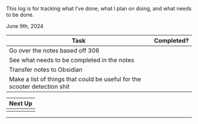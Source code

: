This log is for tracking what I've done, what I plan on doing, and what needs to be done.

June 9th, 2024

| Task                                                                      | Completed? |
| ------------------------------------------------------------------------- | ---------- |
| Go over the notes based off 306                                           |            |
| See what needs to be completed in the notes                               |            |
| Transfer notes to Obsidian                                                |            |
| Make a list of things that could be useful for the scooter detection shit |            |

| Next Up |
| ------- |
|         |
*** 
